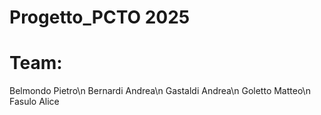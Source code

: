 # Progetto_PCTO 2025

# Team:
Belmondo Pietro\n
Bernardi Andrea\n
Gastaldi Andrea\n
Goletto Matteo\n
Fasulo Alice
